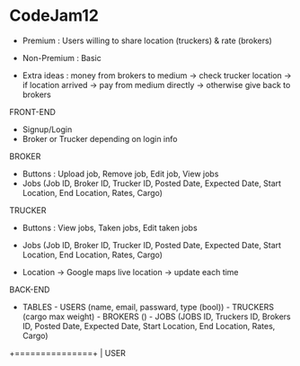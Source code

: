# CodeJam12
- Premium : Users willing to share location (truckers) & rate (brokers)

- Non-Premium : Basic 

- Extra ideas : money from brokers to medium -> check trucker location -> if location arrived 
			-> pay from medium directly -> otherwise give back to brokers



FRONT-END
- Signup/Login 
- Broker or Trucker depending on login info

BROKER
- Buttons : Upload job, Remove job, Edit job, View jobs
- Jobs (Job ID, Broker ID, Trucker ID, Posted Date, Expected Date, Start Location, End Location, Rates, Cargo)

TRUCKER
- Buttons : View jobs, Taken jobs, Edit taken jobs
- Jobs (Job ID, Broker ID, Trucker ID, Posted Date, Expected Date, Start Location, End Location, Rates, Cargo)

- Location -> Google maps live location -> update each time


BACK-END
- TABLES 	- USERS 	(name, email, passward, type (bool))
		- TRUCKERS	(cargo max weight)
		- BROKERS	()
		- JOBS	(JOBS ID, Truckers ID, Brokers ID, Posted Date, Expected Date, Start Location, End Location, Rates, Cargo)


+===============+
|    USER   